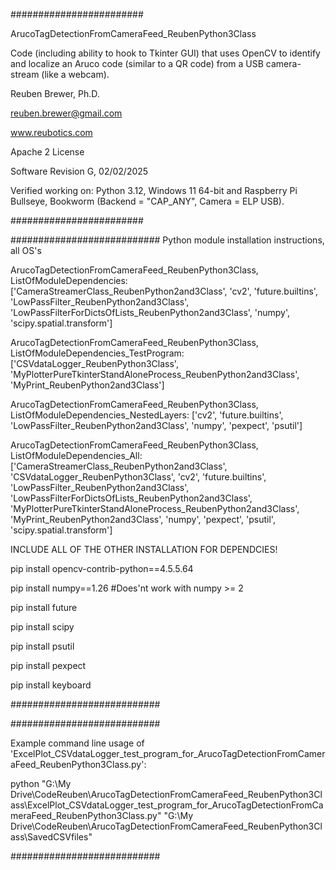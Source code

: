 ########################

ArucoTagDetectionFromCameraFeed_ReubenPython3Class

Code (including ability to hook to Tkinter GUI) that uses OpenCV to identify and localize an Aruco code (similar to a QR code) from a USB camera-stream (like a webcam).

Reuben Brewer, Ph.D.

reuben.brewer@gmail.com

www.reubotics.com

Apache 2 License

Software Revision G, 02/02/2025

Verified working on: 
Python 3.12, Windows 11 64-bit and Raspberry Pi Bullseye, Bookworm (Backend = "CAP_ANY", Camera = ELP USB).

########################  

########################### Python module installation instructions, all OS's

ArucoTagDetectionFromCameraFeed_ReubenPython3Class, ListOfModuleDependencies: ['CameraStreamerClass_ReubenPython2and3Class', 'cv2', 'future.builtins', 'LowPassFilter_ReubenPython2and3Class', 'LowPassFilterForDictsOfLists_ReubenPython2and3Class', 'numpy', 'scipy.spatial.transform']

ArucoTagDetectionFromCameraFeed_ReubenPython3Class, ListOfModuleDependencies_TestProgram: ['CSVdataLogger_ReubenPython3Class', 'MyPlotterPureTkinterStandAloneProcess_ReubenPython2and3Class', 'MyPrint_ReubenPython2and3Class']

ArucoTagDetectionFromCameraFeed_ReubenPython3Class, ListOfModuleDependencies_NestedLayers: ['cv2', 'future.builtins', 'LowPassFilter_ReubenPython2and3Class', 'numpy', 'pexpect', 'psutil']

ArucoTagDetectionFromCameraFeed_ReubenPython3Class, ListOfModuleDependencies_All:['CameraStreamerClass_ReubenPython2and3Class', 'CSVdataLogger_ReubenPython3Class', 'cv2', 'future.builtins', 'LowPassFilter_ReubenPython2and3Class', 'LowPassFilterForDictsOfLists_ReubenPython2and3Class', 'MyPlotterPureTkinterStandAloneProcess_ReubenPython2and3Class', 'MyPrint_ReubenPython2and3Class', 'numpy', 'pexpect', 'psutil', 'scipy.spatial.transform']

INCLUDE ALL OF THE OTHER INSTALLATION FOR DEPENDCIES!

pip install opencv-contrib-python==4.5.5.64

pip install numpy==1.26 #Does'nt work with numpy >= 2

pip install future

pip install scipy

pip install psutil

pip install pexpect

pip install keyboard

###########################

###########################

Example command line usage of 'ExcelPlot_CSVdataLogger_test_program_for_ArucoTagDetectionFromCameraFeed_ReubenPython3Class.py':

python "G:\My Drive\CodeReuben\ArucoTagDetectionFromCameraFeed_ReubenPython3Class\ExcelPlot_CSVdataLogger_test_program_for_ArucoTagDetectionFromCameraFeed_ReubenPython3Class.py" "G:\My Drive\CodeReuben\ArucoTagDetectionFromCameraFeed_ReubenPython3Class\SavedCSVfiles"

###########################
